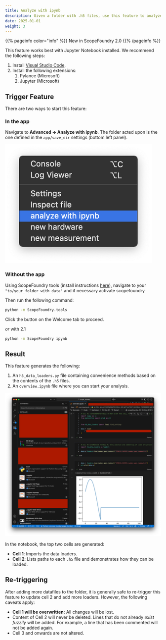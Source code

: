 ```yaml
---
title: Analyze with ipynb
description: Given a folder with .h5 files, use this feature to analyze data quickly. It provides convenient loading functions and an overview Jupyter notebook.
date: 2025-01-01
weight: 3
---
```


[getting_started_docs]: /docs/1_getting-started/

{{% pageinfo color="info" %}}
New in ScopeFoundry 2.0
{{% /pageinfo %}}

This feature works best with Jupyter Notebook installed. We recommend the following steps:

1. Install [Visual Studio Code](https://code.visualstudio.com/download).
2. Install the following extensions:
   1. Pylance (Microsoft)
   2. Jupyter (Microsoft)



## Trigger Feature

There are two ways to start this feature:

### In the app

Navigate to **Advanced -> Analyze with ipynb**. The folder acted upon is the one defined in the `app/save_dir` settings (bottom left panel).

![Screenshot 2025-01-12 at 17.45.20](launch_analyze.png)

### Without the app

Using ScopeFoundry tools (install instructions [here][getting_started_docs]), navigate to your `"to/your_folder_with_data"` and if necessary activate scopefoundry

Then run the following command:

```sh
python -m ScopeFoundry.tools
```

Click the button on the Welcome tab to proceed.

*or* with 2.1

```bash
python -m ScopeFoundry ipynb
```

## Result

This feature generates the following:

1. An `h5_data_loaders.py` file containing convenience methods based on the contents of the `.h5` files.
2. An `overview.ipynb` file where you can start your analysis.

![analyze_with_ipynb](analyze_with_ipynb.png)

In the notebook, the top two cells are generated:

- **Cell 1**: Imports the data loaders.
- **Cell 2**: Lists paths to each `.h5` file and demonstrates how they can be loaded.

## Re-triggering

After adding more datafiles to the folder, it is generally safe to re-trigger this feature to update cell 2 and add more loaders. However,  the following caveats apply:

- **Cell 1 will be overwritten:** All changes will be lost.
- Content of Cell 2 will never be deleted. Lines that do not already *exist fuzzily* will be added. For example, a line that has been commented will not be added again.
- Cell 3 and onwards are not altered.